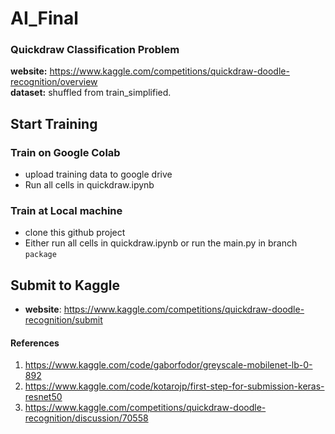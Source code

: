 # AI_Final

### Quickdraw Classification Problem
**website:** https://www.kaggle.com/competitions/quickdraw-doodle-recognition/overview <br>
**dataset:** shuffled from train_simplified.

## Start Training

### Train on Google Colab
- upload training data to google drive
- Run all cells in quickdraw.ipynb 

### Train at Local machine
- clone this github project 
- Either run all cells in quickdraw.ipynb or run the main.py in branch `package`

## Submit to Kaggle
- **website**: https://www.kaggle.com/competitions/quickdraw-doodle-recognition/submit


#### References
1. https://www.kaggle.com/code/gaborfodor/greyscale-mobilenet-lb-0-892
2. https://www.kaggle.com/code/kotarojp/first-step-for-submission-keras-resnet50
3. https://www.kaggle.com/competitions/quickdraw-doodle-recognition/discussion/70558
